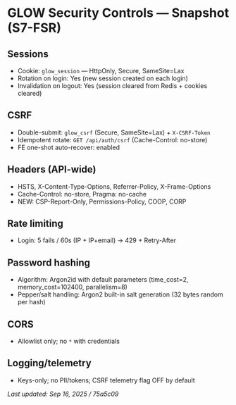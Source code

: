 # GLOW Security Controls — Snapshot (S7-FSR)

## Sessions
- Cookie: `glow_session` — HttpOnly, Secure, SameSite=Lax
- Rotation on login: Yes (new session created on each login)
- Invalidation on logout: Yes (session cleared from Redis + cookies cleared)

## CSRF
- Double-submit: `glow_csrf` (Secure, SameSite=Lax) + `X-CSRF-Token`
- Idempotent rotate: `GET /api/auth/csrf` (Cache-Control: no-store)
- FE one-shot auto-recover: enabled

## Headers (API-wide)
- HSTS, X-Content-Type-Options, Referrer-Policy, X-Frame-Options
- Cache-Control: no-store, Pragma: no-cache
- NEW: CSP-Report-Only, Permissions-Policy, COOP, CORP

## Rate limiting
- Login: 5 fails / 60s (IP + IP+email) → 429 + Retry-After

## Password hashing
- Algorithm: Argon2id with default parameters (time_cost=2, memory_cost=102400, parallelism=8)
- Pepper/salt handling: Argon2 built-in salt generation (32 bytes random per hash)

## CORS
- Allowlist only; no `*` with credentials

## Logging/telemetry
- Keys-only; no PII/tokens; CSRF telemetry flag OFF by default

_Last updated: Sep 16, 2025 / 75a5c09_

